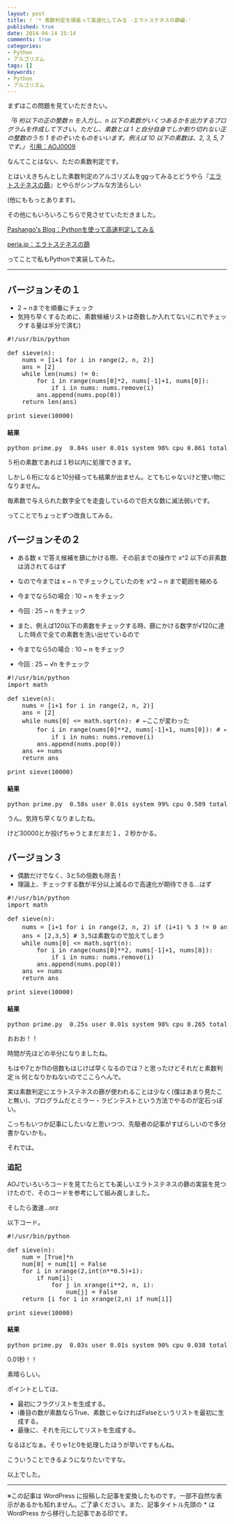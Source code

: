 ```yaml
---
layout: post
title: ! '* 素数判定を頑張って高速化してみる -エラトステネスの篩編-'
published: true
date: 2014-04-14 15:14
comments: true
categories:
- Python
- アルゴリズム
tags: []
keywords:
- Python
- アルゴリズム
---
```

まずはこの問題を見ていただきたい。

<em>「6 桁以下の正の整数 n を入力し、n 以下の素数がいくつあるかを出力するプログラムを作成して下さい。ただし、素数とは 1 と自分自身でしか割り切れない正の整数のうち 1 をのぞいたものをいいます。例えば 10 以下の素数は、2, 3, 5, 7 です。」</em>
[引用：AOJ0009](http://judge.u-aizu.ac.jp/onlinejudge/description.jsp?id=0009&lang=jp "引用：AOJ0009")

なんてことはない、ただの素数判定です。

とはいえきちんとした素数判定のアルゴリズムをggってみるとどうやら『[エラトステネスの篩](http://ja.wikipedia.org/wiki/%E3%82%A8%E3%83%A9%E3%83%88%E3%82%B9%E3%83%86%E3%83%8D%E3%82%B9%E3%81%AE%E7%AF%A9 "エラトステネスの篩")』とやらがシンプルな方法らしい

(他にももっとあります)。

その他にもいろいろこちらで見させていただきました。

[Pashango's Blog：Pythonを使って高速判定してみる](http://d.hatena.ne.jp/pashango_p/20090704/1246692091 "Pashango's Blog：Pythonを使って高速判定してみる")

[peria.jp：エラトステネスの篩](http://peria.jp/factor/prime/eratosthenes.html "peria.jp：エラトステネスの篩")

ってことで私もPythonで実装してみた。

---

## バージョンその１


- 2 ~ nまでを順番にチェック
- 気持ち早くするために、素数候補リストは奇数しか入れてない(これでチェックする量は半分で済む)


<pre class="brush: python; gutter: true; first-line: 1; highlight: []; html-script: false">
#!/usr/bin/python

def sieve(n):
    nums = [i+1 for i in range(2, n, 2)]
    ans = [2]
    while len(nums) != 0:
        for i in range(nums[0]*2, nums[-1]+1, nums[0]):
            if i in nums: nums.remove(i)
        ans.append(nums.pop(0))
    return len(ans)

print sieve(10000)
</pre>

#### 結果

<pre class="brush: shell; gutter: true; first-line: 1; highlight: []; html-script: false">python prime.py  0.84s user 0.01s system 98% cpu 0.861 total</pre>

５桁の素数であれば１秒以内に処理できます。

しかし６桁になると10分経っても結果が出ません。とてもじゃないけど使い物になりません。

毎素数で与えられた数字全てを走査しているので巨大な数に滅法弱いです。

ってことでちょっとずつ改良してみる。

## バージョンその２


- ある数 x で答え候補を篩にかける際、その前までの操作で x^2 以下の非素数は消されてるはず
- なので今までは x ~ n でチェックしていたのを x^2 ~ n まで範囲を縮める


- 今までなら5の場合 : 10 ~ n をチェック
- 今回 : 25 ~ n をチェック

- また、例えば120以下の素数をチェックする時、篩にかける数字が√120に達した時点で全ての素数を洗い出せているので


- 今までなら5の場合 : 10 ~ n をチェック
- 今回 : 25 ~ √n をチェック



<pre class="brush: python; gutter: true; first-line: 1; highlight: []; html-script: false">
#!/usr/bin/python
import math

def sieve(n):
    nums = [i+1 for i in range(2, n, 2)]
    ans = [2]
    while nums[0] &lt;= math.sqrt(n): # ←ここが変わった
        for i in range(nums[0]**2, nums[-1]+1, nums[0]): # ←ここも変わった
            if i in nums: nums.remove(i)
        ans.append(nums.pop(0))
    ans += nums
    return ans

print sieve(10000)
</pre>

#### 結果

<pre class="brush: shell; gutter: true; first-line: 1; highlight: []; html-script: false">python prime.py  0.58s user 0.01s system 99% cpu 0.589 total</pre>

うん。気持ち早くなりましたね。

けど30000とか投げちゃうとまだまだ１，２秒かかる。

## バージョン３


- 偶数だけでなく、3と5の倍数も除去！
- 理論上、チェックする数が半分以上減るので高速化が期待できる…はず


<pre class="brush: python; gutter: true; first-line: 1; highlight: []; html-script: false">
#!/usr/bin/python
import math

def sieve(n):
    nums = [i+1 for i in range(2, n, 2) if (i+1) % 3 != 0 and (i+1) % 5 !=0] # リスト内包表記で3,5の倍数をはじく
    ans = [2,3,5] # 3,5は素数なので加えてしまう
    while nums[0] &lt;= math.sqrt(n):
        for i in range(nums[0]**2, nums[-1]+1, nums[0]):
            if i in nums: nums.remove(i)
        ans.append(nums.pop(0))
    ans += nums
    return ans

print sieve(10000)
</pre>

#### 結果

<pre class="brush: shell; gutter: true; first-line: 1; highlight: []; html-script: false">python prime.py  0.25s user 0.01s system 98% cpu 0.265 total</pre>

おおお！！

時間が先ほどの半分になりましたね。

もはや7とか11の倍数もはじけば早くなるのでは？と思ったけどそれだと素数判定 is 何となりかねないのでここらへんで。

実は素数判定にエラトステネスの篩が使われることは少なく(僕はあまり見たこと無い)、プログラムだとミラー・ラビンテストという方法でやるのが定石っぽい。

こっちもいつか記事にしたいなと思いつつ、先駆者の記事がすばらしいので多分書かないかも。

それでは。

### 追記

AOJでいろいろコードを見てたらとても美しいエラトステネスの篩の実装を見つけたので、そのコードを参考にして組み直しました。

そしたら激速…orz

以下コード。

<pre class="brush: python; gutter: true; first-line: 1; highlight: []; html-script: false">
#!/usr/bin/python

def sieve(n):
    num = [True]*n
    num[0] = num[1] = False
    for i in xrange(2,int(n**0.5)+1):
        if num[i]:
            for j in xrange(i**2, n, i):
                num[j] = False
    return [i for i in xrange(2,n) if num[i]]

print sieve(10000)
</pre>

#### 結果

<pre class="brush: shell; gutter: true; first-line: 1; highlight: []; html-script: false">python prime.py  0.03s user 0.01s system 90% cpu 0.038 total</pre>

0.01秒！！

素晴らしい。

ポイントとしては、


- 最初にフラグリストを生成する。
- i番目の数が素数ならTrue、素数じゃなければFalseというリストを最初に生成する。
- 最後に、それを元にしてリストを生成する。


なるほどなぁ。そりゃ1と0を処理したほうが早いですもんね。

こういうことできるようになりたいですな。

以上でした。

---
※この記事は WordPress に投稿した記事を変換したものです。一部不自然な表示があるかも知れません。ご了承ください。また、記事タイトル先頭の * は WordPress から移行した記事である印です。
